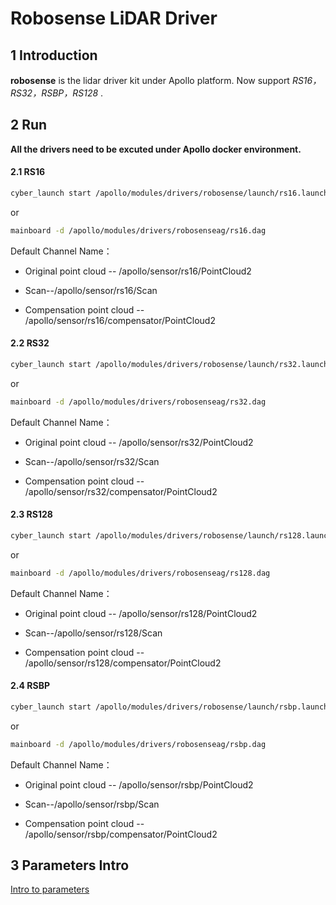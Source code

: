 # **Robosense LiDAR Driver**



## 1 Introduction

 **robosense**  is the lidar driver kit under Apollo platform. Now support *RS16，RS32，RSBP，RS128* . 



## 2 Run

**All the drivers need to be excuted under Apollo docker environment.**



#### 2.1 RS16

```sh
cyber_launch start /apollo/modules/drivers/robosense/launch/rs16.launch
```

or

```sh
mainboard -d /apollo/modules/drivers/robosenseag/rs16.dag
```

Default Channel Name：

- Original point cloud -- /apollo/sensor/rs16/PointCloud2

- Scan--/apollo/sensor/rs16/Scan
- Compensation point cloud -- /apollo/sensor/rs16/compensator/PointCloud2

#### 2.2 RS32

```sh
cyber_launch start /apollo/modules/drivers/robosense/launch/rs32.launch
```

or

```sh
mainboard -d /apollo/modules/drivers/robosenseag/rs32.dag

```

Default Channel Name：

- Original point cloud -- /apollo/sensor/rs32/PointCloud2

- Scan--/apollo/sensor/rs32/Scan
- Compensation point cloud -- /apollo/sensor/rs32/compensator/PointCloud2

#### 2.3 RS128

```sh
cyber_launch start /apollo/modules/drivers/robosense/launch/rs128.launch
```

or

```sh
mainboard -d /apollo/modules/drivers/robosenseag/rs128.dag
```

Default Channel Name：

- Original point cloud -- /apollo/sensor/rs128/PointCloud2

- Scan--/apollo/sensor/rs128/Scan
- Compensation point cloud -- /apollo/sensor/rs128/compensator/PointCloud2

#### 2.4 RSBP

```sh
cyber_launch start /apollo/modules/drivers/robosense/launch/rsbp.launch
```

or

```sh
mainboard -d /apollo/modules/drivers/robosenseag/rsbp.dag
```

Default Channel Name：

- Original point cloud -- /apollo/sensor/rsbp/PointCloud2

- Scan--/apollo/sensor/rsbp/Scan
- Compensation point cloud -- /apollo/sensor/rsbp/compensator/PointCloud2

## 3 Parameters Intro

[Intro to parameters](doc/parameter_intro.md)

